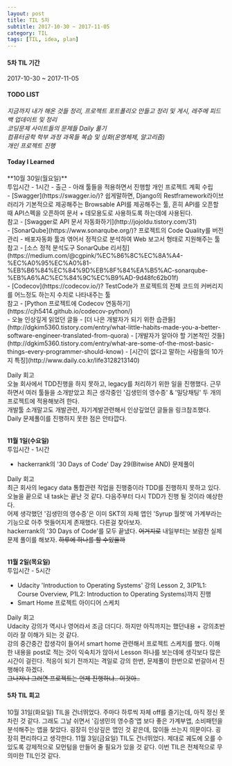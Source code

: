 ```yaml
---
layout: post
title: TIL 5차
subtitle: 2017-10-30 ~ 2017-11-05
category: TIL
tags: [TIL, idea, plan]
---
```

<h4>5차 TIL 기간</h4>
2017-10-30 ~ 2017-11-05

<h4>TODO LIST</h4>
<i class="fa fa-square-o" aria-hidden="true"> 지금까지 내가 해온 것들 정리, 프로젝트 포트폴리오 만들고 정리 및 게시, 레주메 피드백 업데이트 및 정리</i><br/>
<i class="fa fa-check-square-o" aria-hidden="true"> 코딩문제 사이트들의 문제들 Daily 풀기</i><br/>
<i class="fa fa-check-square-o" aria-hidden="true"> 컴퓨터공학 학부 과정 과목들 복습 및 심화(운영체제, 알고리즘)</i><br/>
<i class="fa fa-square-o" aria-hidden="true"> 개인 프로젝트 진행</i><br/>

<h4>Today I Learned</h4>
**10월 30일(월요일)**<br/>
투입시간 - 1시간
- 출근
- 아래 툴들을 적용하면서 진행할 개인 프로젝트 계획 수립<br/>
- [Swagger](https://swagger.io/)?
쉽게말하면, Django의 Restframework라이브러리가 기본적으로 제공해주는 Browsable API를 제공해주는 툴, 흔히 API를 오픈할 때 API스펙을 오픈하여 문서 + 데모용도로 사용하도록 하는데에 사용된다.<br/>
참고 - [Swagger로 API 문서 자동화하기](http://jojoldu.tistory.com/31)<br/>
- [SonarQube](https://www.sonarqube.org/)? 프로젝트의 Code Quality를 버전관리 - 배포자동화 툴과 엮어서 정적으로 분석하여 Web 보고서 형태로 지원해주는 툴<br/>
참고 - [소스 정적 분석도구 SonarQube 리서칭](https://medium.com/@cgpink/%EC%86%8C%EC%8A%A4-%EC%A0%95%EC%A0%81-%EB%B6%84%EC%84%9D%EB%8F%84%EA%B5%AC-sonarqube-%EB%A6%AC%EC%84%9C%EC%B9%AD-9d48fc62b01f)<br/>
- [Codecov](https://codecov.io/)? TestCode가 프로젝트의 전체 코드의 커버리지를 어느정도 하는지 수치로 나타내주는 툴<br/>
참고 - [Python 프로젝트에 Codecov 연동하기](https://cjh5414.github.io/codecov-python/)<br/>
- 오늘 인상깊게 읽었던 글들
- [더 나은 개발자가 되기 위한 습관들](http://dgkim5360.tistory.com/entry/what-little-habits-made-you-a-better-software-engineer-translated-from-quora)
- [개발자가 알아야 할 기본적인 것들](http://dgkim5360.tistory.com/entry/what-are-some-of-the-most-basic-things-every-programmer-should-know)
- [시간이 없다고 말하는 사람들의 10가지 특징](http://www.daily.co.kr/life3128213140)

Daily 회고<br/>
오늘 회사에서 TDD진행을 하지 못하고, legacy를 처리하기 위한 일을 진행했다. 근무하면서 여러 툴들을 소개받았고 최근 생각중인 '김생민의 영수증' & '밀당채팅' 두 개의 프로젝트에 적용해보려 한다.<br/>
개발툴 소개말고도 개발관련, 자기계발관련해서 인상깊었던 글들을 링크참조했다. Daily 문제풀이를 진행하지 못한 점은 안타깝다. 

<br/>**11월 1일(수요일)**<br/>
투입시간 - 1시간
- hackerrank의 '30 Days of Code' Day 29(Bitwise AND) 문제풀이

Daily 회고<br/>
최근 회사의 legacy data 통합관련 작업을 진행중이라 TDD를 진행하지 못하고 있다. 오늘을 끝으로 내 task는 끝난 것 같다. 다음주부터 다시 TDD가 진행 될 것이라 예상한다.<br/>
어제 생각했던 '김생민의 영수증'은 이미 SKT의 자체 앱인 'Syrup 월렛'에 가계부라는 기능으로 아주 멋들어지게 존재했다. 다른걸 찾아보자.<br/>
hackerrank의 '30 Days of Code'를 모두 끝냈다. ~~어거지로~~ 내일부터는 보람찬 실제 문제 풀이를 해보자. ~~하루에 하나를 할 수있을까~~

<br/>**11월 2일(목요일)**<br/>
투입시간 - 5시간
- Udacity 'Introduction to Operating Systems' 강의 Lesson 2, 3(P1L1: Course Overview, P1L2: Introduction to Operating Systems)까지 진행
- Smart Home 프로젝트 아이디어 스케치

Daily 회고<br/>
Udacity 강의가 역시나 영어라서 조금 더디다. 하지만 아직까지는 했던내용 + 강의초반이라 잘 이해가 되는 것 같다.<br/>
강의 중간중간 잡생각이 들어서 smart home 관련해서 프로젝트 스케치를 했다. 이해한 내용을 post로 적는 것이 익숙치가 않아서
Lesson 하나를 보는데에 생각보다 많은 시간이 걸린다. 적응이 되기 전까지는 격일로 강의 한번, 문제풀이 한번으로 번갈아서 진행해야 하겠다.<br/>
~~그나저나 그러면 프로젝트는 언제 진행하냐.. 이것아..~~

<h4>5차 TIL 회고</h4>
10월 31일(화요일) TIL을 건너뛰었다. 주마다 하루씩 자체 off를 즐기는데, 아직 정신 못차린 것 같다. 그래도 그날 쉬면서 '김생민의 영수증'앱 보다 좋은
가계부앱, 소비패턴을 분석해주는 앱을 찾았다. 굉장히 인상깊은 앱인 것 같은데, 많이들 쓰는지 의문이다. 굉장히 편리하다고 생각한다.
11월 3일(금요일) TIL도 건너뛰었다. 제대로 궤도에 오를 수 있도록 강제적으로 모먼텀을 만들어 줄 필요가 있을 것 같다.
이번 TIL은 전체적으로 무의미한 TIL인것 같다.
